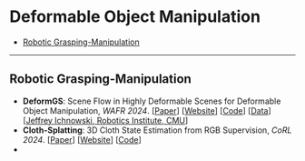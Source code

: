 # Deformable Object Manipulation

- [Robotic Grasping-Manipulation](#Robotic-Grasping-Manipulation)



----

## Robotic Grasping-Manipulation

- **DeformGS**: Scene Flow in Highly Deformable Scenes for Deformable Object Manipulation, *WAFR 2024*. [[Paper](https://arxiv.org/abs/2312.00583)] [[Website](https://deformgs.github.io/)] [[Code](https://github.com/momentum-robotics-lab/deformgs)] [[Data](https://cmu.box.com/s/m0p9s8966htqyru8n9sa54thyjz5q7c0)] [[Jeffrey Ichnowski, Robotics Institute, CMU](https://ichnow.ski/)]
- **Cloth-Splatting**: 3D Cloth State Estimation from RGB Supervision, *CoRL 2024*. [[Paper](https://openreview.net/forum?id=WmWbswjTsi)] [[Website](https://kth-rpl.github.io/cloth-splatting/)] [[Code](https://github.com/KTH-RPL/cloth-splatting)]
- 